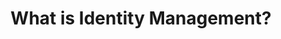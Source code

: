 ---
id: 'bf2f9241-89cd-4250-813d-a48e5d838797'
title: 'What is Identity Management?'
description: "Identity management identifies, authentication, authorization of individuals or groups of people to access systems, and applications, based on their identities within an organization."
metaTitle: 'What is Identity Management?'
metaDescription: 'In the economy today, organizations seek cost-cutting without compromising security. Explore the role of IAM in maintaining strong security practices.'
keywords: ''
mainButtonLink: ''
mainButtonText: ''
excerpt: "Identity management identifies, authentication, authorization of individuals or groups of people to access systems, and applications, based on their identities within an organization."
thumbnail: 'https://www.miniorange.com/images/landing-page/iam-market.webp'
createdOn: '2022-05-12'
updatedOn: '2022-05-12'
ogTitle: 'What is Identity Management?'
ogDescription: 'Identity management identifies, authentication, authorization of individuals or groups of people to access systems, and applications, based on their identities within an organization.'
ogImage:
    url: ''
category: ['featured', 'iam']
tags: ['2FA', 'IAM', 'SSO']
---
